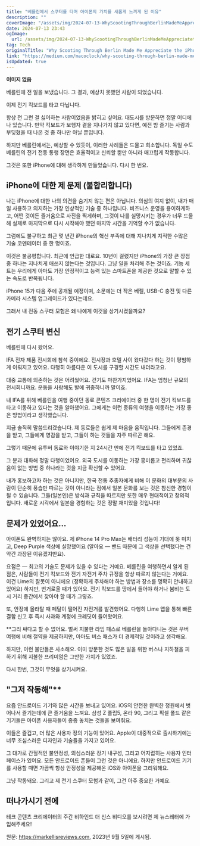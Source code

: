 ```yaml
---
title: "베를린에서 스쿠터를 타며 아이폰의 가치를 새롭게 느끼게 된 이유"
description: ""
coverImage: "/assets/img/2024-07-13-WhyScootingThroughBerlinMadeMeAppreciatetheiPhone_0.png"
date: 2024-07-13 23:43
ogImage:
  url: /assets/img/2024-07-13-WhyScootingThroughBerlinMadeMeAppreciatetheiPhone_0.png
tag: Tech
originalTitle: "Why Scooting Through Berlin Made Me Appreciate the iPhone"
link: "https://medium.com/macoclock/why-scooting-through-berlin-made-me-appreciate-the-iphone-afbb7dc9ed7c"
isUpdated: true
---
```


**이미지 없음**

베를린에 전 일을 보냈습니다. 그 결과, 예상치 못했던 사람이 되었습니다.

이제 전기 킥보드를 타고 다닙니다.

항상 전 그런 걸 싫어하는 사람이었음을 밝히고 싶어요. 대도시를 방문하면 정말 어디에나 있습니다. 만약 킥보드가 보행자 곁을 지나가지 않고 있다면, 예전 밤 즐기는 사람과 부딪혔을 때 나온 것 중 하나만 아닐 뿐입니다.

<div class="content-ad"></div>

하지만 베를린에서는, 예상할 수 있듯이, 이러한 사례들은 드물고 희소합니다. 독일 수도 베를린의 전기 전동 통행 장면은 효율적이고 신뢰할 뿐만 아니라 매끄럽게 작동합니다.

그것은 또한 iPhone에 대해 생각하게 만들었습니다. 다시 한 번요.

## iPhone에 대한 제 문제 (불합리합니다)

나는 iPhone에 대한 나의 의견을 숨기지 않는 편은 아닙니다. 의심의 여지 없이, 내가 매일 사용하고 의지하는 가장 인상적인 기술 중 하나입니다. 비즈니스 운영을 용이하게하고, 어떤 것이든 즐거움으로 사진을 찍게하며, 그것이 나를 실망시키는 경우가 너무 드물해 실제로 마지막으로 다시 시작해야 했던 마지막 시간을 기억할 수가 없습니다.

<div class="content-ad"></div>

그럼에도 불구하고 최근 몇 년간 iPhone의 혁신 부족에 대해 지나치게 지적한 수많은 기술 코멘테이터 중 한 명이죠.

이것은 불공평합니다. 최근에 언급한 대로요. 10년이 걸렸지만 iPhone의 가장 큰 장점 중 하나는 지나치게 애쓰지 않는다는 것입니다. 그냥 일을 처리해 주는 것이죠. 기능 세트는 우리에게 아마도 가장 안정적이고 능력 있는 스마트폰을 제공한 것으로 말할 수 있는 속도로 반복됩니다.

iPhone 15가 다음 주에 공개될 예정이며, 소문에는 더 작은 베젤, USB-C 충전 및 다른 카메라 시스템 업그레이드가 있다는데요.

그래서 내 전동 스쿠터 모험은 왜 나에게 이것을 상기시켰을까요?

<div class="content-ad"></div>

## 전기 스쿠터 변신

베를린에 다시 왔어요.

IFA 전자 제품 전시회에 참석 중이에요. 전시장과 호텔 사이 왔다갔다 하는 것이 평범하게 이뤄지고 있어요. 다행히 아름다운 이 도시를 구경할 시간도 내더라고요.

대중 교통에 의존하는 것은 어려웠어요. 걷기도 마찬가지었어요. IFA는 엄청난 규모의 전시회니까요. 운동을 사랑해도 발에 귀중하니까 말이죠.

<div class="content-ad"></div>

내 IFA를 위해 베를린을 여행 중이던 동료 콘텐츠 크리에이터 중 한 명이 전기 킥보드를 타고 이동하고 있다는 것을 알아챘어요. 그에게는 이런 종류의 여행을 이동하는 가장 좋은 방법이라고 생각했습니다.

지금 솔직히 말씀드리겠습니다. 제 동료들은 쉽게 제 마음을 움직입니다. 그들에게 존경을 받고, 그들에게 영감을 받고, 그들이 하는 것들을 자주 따르곤 해요.

그렇기 때문에 유투버 동료와 이야기한 지 24시간 만에 전기 킥보드를 타고 있었죠.

그 분과 대화해 정말 다행이었어요. 외국 도시를 이동하는 가장 흥미롭고 편리하며 귀찮음이 없는 방법 중 하나라는 것을 지금 확신할 수 있어요.

<div class="content-ad"></div>

내가 홍보하고자 하는 것은 아니지만, 한국 전통 추종자에게 비해 이 문화의 대부분의 사람이 단순히 풍습만 따르는 것이 아니라는 점에서 일본 문화를 보는 것은 참신한 경험이 될 수 있습니다. 그들(일본인)은 방식과 규칙을 따르지만 또한 매우 현대적이고 창의적입니다. 새로운 시각에서 일본을 경험하는 것은 정말 재미있을 것입니다!

<div class="content-ad"></div>

## 문제가 있었어요...

아이폰도 완벽하지는 않아요. 제 iPhone 14 Pro Max는 배터리 성능이 기대에 못 미치고, Deep Purple 색상에 실망했어요 (알아요 — 밴드 때문에 그 색상을 선택했다는 건 약간 과장된 이유겠지만요).

요점은 — 최고의 기술도 문제가 있을 수 있다는 거예요. 베를린을 여행하면서 알게 된 점은, 사람들이 전기 킥보드와 전기 자전거 주차 규정을 항상 따르지 않는다는 거예요. 이건 Lime의 잘못이 아니에요 (정확하게 주차해야 하는 방법과 장소를 명확히 안내하고 있어요) 하지만, 번거로울 때가 있어요. 전기 킥보드를 땅에서 들어야 하거나 붐비는 도시 거리 중간에서 찾아야 할 때가 그렇죠.

또, 안장에 올라탈 때 페달이 떨어진 자전거를 발견했어요. 다행히 Lime 앱을 통해 빠른 결함 신고 후 즉시 사과와 계정에 크레딧이 들어왔어요.

<div class="content-ad"></div>

\*\*그리 싸다고 할 수 없어요. 벌써 지불한 라임 패스로 베를린을 돌아다니는 것은 우버 여행에 비해 절약을 제공하지만, 아마도 버스 패스가 더 경제적일 것이라고 생각해요.

하지만, 이런 불만들은 사소해요. 이미 방문한 것도 많은 발을 위한 버스나 지하철을 피하기 위해 지불한 프리미엄은 그만한 가치가 있었죠.

다시 한번, 그것이 무엇을 상기시켜요.

## "그저 작동해"\*\*

<div class="content-ad"></div>

요즘 안드로이드 기기와 많은 시간을 보내고 있어요. iOS의 안전한 완벽한 정원에서 벗어나서 즐기는데에 큰 즐거움을 느껴요. 삼성 Z 플립5, 온라 90, 그리고 픽셀 폴드 같은 기기들은 아이폰 사용자들이 종종 놓치는 것들을 보여줘요.

이들은 즐겁고, 더 많은 사용자 정의 기능이 있어요. Apple이 대중적으로 출시하기에는 너무 조심스러운 디자인과 기술들을 가지고 있어요.

그 대가로 간헐적인 불안정성, 의심스러운 장기 내구성, 그리고 어지럽히는 사용자 인터페이스가 있어요. 모든 안드로이드 폰들이 그런 것은 아니에요. 하지만 안드로이드 기기를 사용할 때면 가끔씩 항상 안정성을 제공해온 iOS와 아이폰을 그리워해요.

그냥 작동돼요. 그리고 제 전기 스쿠터 모험과 같이, 그건 아주 중요한 거예요.

<div class="content-ad"></div>

## 떠나가시기 전에

테크 콘텐츠 크리에이터의 주간 비하인드 더 신스 비디오를 보시려면 제 뉴스레터에 가입해주세요!

원문: https://markellisreviews.com, 2023년 9월 5일에 게시됨.
